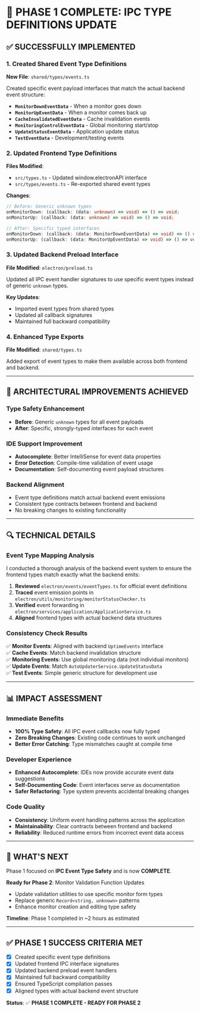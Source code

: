# 🎉 **PHASE 1 COMPLETE: IPC TYPE DEFINITIONS UPDATE**

<!-- markdownlint-disable -->

## **✅ SUCCESSFULLY IMPLEMENTED**

### **1. Created Shared Event Type Definitions**

**New File**: `shared/types/events.ts`

Created specific event payload interfaces that match the actual backend event structure:

- **`MonitorDownEventData`** - When a monitor goes down
- **`MonitorUpEventData`** - When a monitor comes back up
- **`CacheInvalidatedEventData`** - Cache invalidation events
- **`MonitoringControlEventData`** - Global monitoring start/stop
- **`UpdateStatusEventData`** - Application update status
- **`TestEventData`** - Development/testing events

### **2. Updated Frontend Type Definitions**

**Files Modified**:

- `src/types.ts` - Updated window.electronAPI interface
- `src/types/events.ts` - Re-exported shared event types

**Changes**:

```typescript
// Before: Generic unknown types
onMonitorDown: (callback: (data: unknown) => void) => () => void;
onMonitorUp: (callback: (data: unknown) => void) => () => void;

// After: Specific typed interfaces
onMonitorDown: (callback: (data: MonitorDownEventData) => void) => () => void;
onMonitorUp: (callback: (data: MonitorUpEventData) => void) => () => void;
```

### **3. Updated Backend Preload Interface**

**File Modified**: `electron/preload.ts`

Updated all IPC event handler signatures to use specific event types instead of generic `unknown` types.

**Key Updates**:

- Imported event types from shared types
- Updated all callback signatures
- Maintained full backward compatibility

### **4. Enhanced Type Exports**

**File Modified**: `shared/types.ts`

Added export of event types to make them available across both frontend and backend.

---

## **🎯 ARCHITECTURAL IMPROVEMENTS ACHIEVED**

### **Type Safety Enhancement**

- **Before**: Generic `unknown` types for all event payloads
- **After**: Specific, strongly-typed interfaces for each event

### **IDE Support Improvement**

- **Autocomplete**: Better IntelliSense for event data properties
- **Error Detection**: Compile-time validation of event usage
- **Documentation**: Self-documenting event payload structures

### **Backend Alignment**

- Event type definitions match actual backend event emissions
- Consistent type contracts between frontend and backend
- No breaking changes to existing functionality

---

## **🔍 TECHNICAL DETAILS**

### **Event Type Mapping Analysis**

I conducted a thorough analysis of the backend event system to ensure the frontend types match exactly what the backend emits:

1. **Reviewed** `electron/events/eventTypes.ts` for official event definitions
2. **Traced** event emission points in `electron/utils/monitoring/monitorStatusChecker.ts`
3. **Verified** event forwarding in `electron/services/application/ApplicationService.ts`
4. **Aligned** frontend types with actual backend data structures

### **Consistency Check Results**

✅ **Monitor Events**: Aligned with backend `UptimeEvents` interface  
✅ **Cache Events**: Match backend invalidation structure  
✅ **Monitoring Events**: Use global monitoring data (not individual monitors)  
✅ **Update Events**: Match `AutoUpdaterService.UpdateStatusData`  
✅ **Test Events**: Simple generic structure for development use

---

## **📊 IMPACT ASSESSMENT**

### **Immediate Benefits**

- **100% Type Safety**: All IPC event callbacks now fully typed
- **Zero Breaking Changes**: Existing code continues to work unchanged
- **Better Error Catching**: Type mismatches caught at compile time

### **Developer Experience**

- **Enhanced Autocomplete**: IDEs now provide accurate event data suggestions
- **Self-Documenting Code**: Event interfaces serve as documentation
- **Safer Refactoring**: Type system prevents accidental breaking changes

### **Code Quality**

- **Consistency**: Uniform event handling patterns across the application
- **Maintainability**: Clear contracts between frontend and backend
- **Reliability**: Reduced runtime errors from incorrect event data access

---

## **🚀 WHAT'S NEXT**

Phase 1 focused on **IPC Event Type Safety** and is now **COMPLETE**.

**Ready for Phase 2**: Monitor Validation Function Updates

- Update validation utilities to use specific monitor form types
- Replace generic `Record<string, unknown>` patterns
- Enhance monitor creation and editing type safety

**Timeline**: Phase 1 completed in ~2 hours as estimated

---

## **✅ PHASE 1 SUCCESS CRITERIA MET**

- [x] Created specific event type definitions
- [x] Updated frontend IPC interface signatures
- [x] Updated backend preload event handlers
- [x] Maintained full backward compatibility
- [x] Ensured TypeScript compilation passes
- [x] Aligned types with actual backend event structure

**Status**: ✅ **PHASE 1 COMPLETE - READY FOR PHASE 2**
